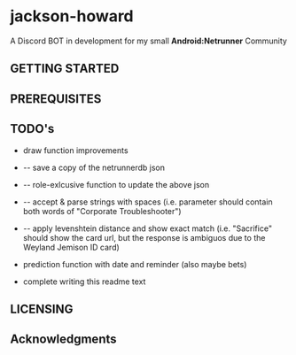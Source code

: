 # jackson-howard
A Discord BOT in development for my small **Android:Netrunner** Community

## GETTING STARTED 

## PREREQUISITES 

## TODO's
- draw function improvements
- -- save a copy of the netrunnerdb json
- -- role-exlcusive function to update the above json
- -- accept & parse strings with spaces (i.e. parameter should contain both words of "Corporate Troubleshooter")
- -- apply levenshtein distance and show exact match (i.e. "Sacrifice" should show the card url, but the response is ambiguos due to the Weyland Jemison ID card)

- prediction function with date and reminder (also maybe bets)

- complete writing this readme text

## LICENSING 

## Acknowledgments 
